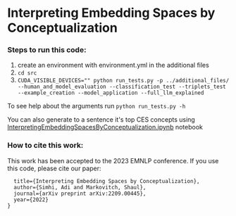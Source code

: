 # Interpreting Embedding Spaces by Conceptualization

### Steps to run this code:
1. create an environment with environment.yml in the additional files
2. `cd src`
3. `CUDA_VISIBLE_DEVICES="" python run_tests.py -p ../additional_files/ --human_and_model_evaluation --classification_test --triplets_test --example_creation --model_application --full_llm_explained`

To see help about the arguments run `python run_tests.py -h`
 
You can also generate to a sentence it's top CES concepts using [InterpretingEmbeddingSpacesByConceptualization.ipynb](src/InterpretingEmbeddingOfSentence.ipynb) notebook

### How to cite this work:
This work has been accepted to the 2023 EMNLP conference. If you use this code, please cite our paper:
```@article{simhi2022interpreting,
  title={Interpreting Embedding Spaces by Conceptualization},
  author={Simhi, Adi and Markovitch, Shaul},
  journal={arXiv preprint arXiv:2209.00445},
  year={2022}
}
```